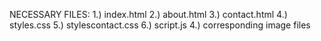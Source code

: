 NECESSARY FILES:
1.) index.html
2.) about.html
3.) contact.html
4.) styles.css
5.) stylescontact.css
6.) script.js
4.) corresponding image files

